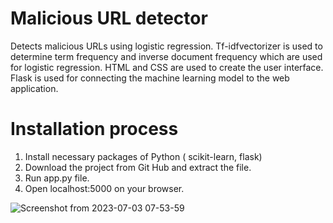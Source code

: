 # Malicious URL detector
Detects malicious URLs using logistic regression. Tf-idfvectorizer is used to determine term frequency and inverse document frequency which are used for logistic regression.
HTML and CSS are used to create the user interface. Flask is used for connecting the machine learning model to the web application.

# Installation process
1. Install necessary packages of Python ( scikit-learn, flask)
2. Download the project from Git Hub and extract the file.
3. Run app.py file.
4. Open localhost:5000 on your browser.

![Screenshot from 2023-07-03 07-53-59](https://github.com/Suzon70/System_Project/assets/53349003/adcc1627-1f79-4e60-b137-00a24aea9398)
